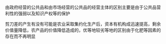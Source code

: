 由政府经营的公共品和由市场经营的公共品的经营主体的区别主要是由于公共品营利性的强弱以及知识产权等的保护

剪刀差的产生有没有可能是农业采取集约化生产后，资本有机构成迅速提高，剩余价值量降低，农产品的价值降低造成的，优等地较劣等地的区别由于化肥等因素的存在而不再明显
